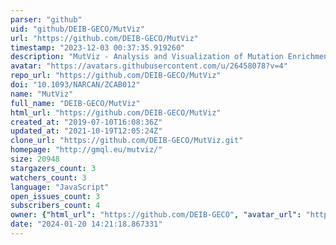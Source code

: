 ```yaml
---
parser: "github"
uid: "github/DEIB-GECO/MutViz"
url: "https://github.com/DEIB-GECO/MutViz"
timestamp: "2023-12-03 00:37:35.919260"
description: "MutViz - Analysis and Visualization of Mutation Enrichments for Selected Genomic Regions and Cancer Types"
avatar: "https://avatars.githubusercontent.com/u/26458078?v=4"
repo_url: "https://github.com/DEIB-GECO/MutViz"
doi: "10.1093/NARCAN/ZCAB012"
name: "MutViz"
full_name: "DEIB-GECO/MutViz"
html_url: "https://github.com/DEIB-GECO/MutViz"
created_at: "2019-07-10T16:08:36Z"
updated_at: "2021-10-19T12:05:24Z"
clone_url: "https://github.com/DEIB-GECO/MutViz.git"
homepage: "http://gmql.eu/mutviz/"
size: 20948
stargazers_count: 3
watchers_count: 3
language: "JavaScript"
open_issues_count: 3
subscribers_count: 4
owner: {"html_url": "https://github.com/DEIB-GECO", "avatar_url": "https://avatars.githubusercontent.com/u/26458078?v=4", "login": "DEIB-GECO", "type": "Organization"}
date: "2024-01-20 14:21:18.867331"
---
```

